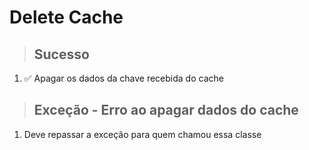 # Delete Cache

> ## Sucesso
1. ✅ Apagar os dados da chave recebida do cache

> ## Exceção - Erro ao apagar dados do cache
1. Deve repassar a exceção para quem chamou essa classe